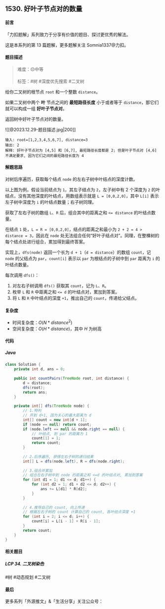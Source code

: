 ## 1530. 好叶子节点对的数量

#### 前言

「力扣题解」系列致力于分享有价值的题目、探讨更优秀的解法。

这是本系列的第 13 篇题解，更多题解关注 Somnia1337@力扣。

#### 题目描述

> 难度：🟡中等
>
> 标签：\#树 \#深度优先搜索 \#二叉树

给你二叉树的根节点 `root` 和一个整数 `distance`。

如果二叉树中两个 **叶** 节点之间的 **最短路径长度** 小于或者等于 `distance`，那它们就可以构成一组 **好叶子节点对**。

返回树中好叶子节点对的数量。

![[@2023.12.29-题目描述.jpg|200]]

```text
输入: root=[1,2,3,4,5,6,7], distance=3
输出: 2
解释: 好叶子节点对为 [4,5] 和 [6,7], 最短路径长度都是 2; 但是叶子节点对 [4,6] 不满足要求, 因为它们之间的最短路径长度为 4
```

#### 解题思路

对树后序遍历，获取每个结点 `node` 的左右子树中叶结点的深度计数。

以上图为例，假设当前结点为 `1`，其左子结点为 `2`，左子树中有 2 个深度为 `2` 的叶结点，没有其他深度的叶结点，用数组表示就是 `L = [0,0,2,0]`，其中 `L[i]` 表示左子树中深度为 `i` 的叶结点数量；右子树同理。

获取了左右子树的数组 `L`、`R` 后，组合其中的距离之和 `<= distance` 的叶结点数量。

在结点 `1` 处，`L = R = [0,0,2,0]`，结点的距离之和最小为 `2 + 2 = 4 > distance = 3`，因此在 `node` 处无法组合任何“好叶子结点对”。同理，在整棵树的每个结点处进行组合，累加得到最终答案。

实现上，`dfs(node)` 返回一个长为 `d + 1`（`d = distance`）的数组 `count`，记 `node` 的父结点为 `par`，`count[i]` 表示以 `par` 为根结点的子树中到 `par` 距离为 `i` 的叶结点数量。

每次调用 `dfs()`：

1. 对左右子树调用 `dfs()` 获取其 `count`，记为 `L`、`R`。
2. 枚举 `L` 和 `R` 中距离之和 `<= d` 的叶结点对，累加到答案。
3. 将 `L` 和 `R` 中叶结点的深度 `+1`，推出自己的 `count`，传递给父结点。

#### 复杂度

- 时间复杂度：$O(N * distance^2)$
- 空间复杂度：$O(H * distance)$，其中 $H$ 为树高

#### 代码

##### Java

```java
class Solution {
    private int d, ans = 0;
	
    public int countPairs(TreeNode root, int distance) {
        d = distance;
        dfs(root);
        return ans;
    }
	
    private int[] dfs(TreeNode node) {
        // 1.特判
        // 开到 d+1, 因为关心的最大距离为 d
        int[] count = new int[d + 1];
        if (node == null) return count;
        if (node.left == null && node.right == null) {
            // 叶结点, 到 par 的距离为 1
            count[1] = 1;
            return count;
        }
		
        // 2.后序遍历, 获得左右子树的递归结果
        int[] L = dfs(node.left), R = dfs(node.right);
		
        // 3.组合并累加
        // 组合左右子树中到 node 的距离之和 <=d 的叶结点对, 累加到答案
        for (int d1 = 1; d1 <= d; d1++) {
            for (int d2 = 1; d1 + d2 <= d; d2++) {
                ans += L[d1] * R[d2];
            }
        }
		
        // 4.推导自己的 count, 向上传递
        // 根据左右子树的 count 计算自己的 count, 各叶结点深度 +1
        for (int i = 2; i <= d; i++) {
            count[i] = L[i - 1] + R[i - 1];
        }
        return count;
    }
}
```

#### 相关题目

##### LCP 34. 二叉树染色

\#树 \#动态规划 \#二叉树

#### 最后

更多系列「外源推文」&「生活分享」关注公众号：